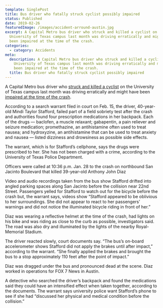 ```yaml
---
template: SinglePost
title: Bus driver who fatally struck cyclist possibly impaired
status: Published
date: 2019-02-26
featuredImage: /images/accident-arround-austin.jpg
excerpt: A Capital Metro bus driver who struck and killed a cyclist on the
  University of Texas campus last month was driving erratically and might have
  been impaired at the time of the crash.
categories:
  - category: Accidents
meta:
  description: A Capital Metro bus driver who struck and killed a cyclist on the
    University of Texas campus last month was driving erratically and might have
    been impaired at the time of the crash.
  title: Bus driver who fatally struck cyclist possibly impaired
---
```

<!--StartFragment-->

A Capital Metro bus driver who [struck and killed a cyclist](https://www.austinaccidentlawyer.com/practice-areas/wrongful-death-attorney/) on the University of Texas campus last month was driving erratically and might have been [impaired at the time of the crash](https://www.austinaccidentlawyer.com/practice-areas/drunk-driving-accident-lawyer/).

According to a search warrant filed in court on Feb. 15, the driver, 40-year-old Mindi Taylor Stafford, failed part of a field sobriety test after the crash and authorities found four prescription medications in her backpack. Each of the drugs — baclofen, a muscle relaxant; gabapentin, a pain reliever and seizure medication; promethazine, an antihistamine often used to treat nausea; and hydroxyzine, an antihistamine that can be used to treat anxiety and nausea — listed dizziness and drowsiness as possible side effects.

The warrant, which is for Stafford’s cellphone, says the drugs were prescribed to her. She has not been charged with a crime, according to the University of Texas Police Department.

Officers were called at 10:36 p.m. Jan. 28 to the crash on northbound San Jacinto Boulevard that killed 39-year-old Anthony John Diaz

Video and audio recordings taken from the bus show Stafford drifted into angled parking spaces along San Jacinto before the collision near 22nd Street. Passengers yelled for Stafford to watch out for the bicycle before the crash but, the warrant says, videos show “Stafford appeared to be oblivious to her surroundings. She did not appear to react to her passengers’ warnings and did not notice the illuminated bicycle riding in front of her.”

Diaz was wearing a reflective helmet at the time of the crash, had lights on his bike and was riding as close to the curb as possible, investigators said. The road was also dry and illuminated by the lights of the nearby Royal-Memorial Stadium.

The driver reacted slowly, court documents say. “The bus’s on-board accelerometer shows Stafford did not apply the brakes until after impact,” according to the warrant. “She finally applied the brakes and brought the bus to a stop approximately 110 feet after the point of impact.”

Diaz was dragged under the bus and pronounced dead at the scene. Diaz worked in operations for FOX 7 News in Austin.

A detective who searched the driver’s backpack and found the medications said they could have an intensified effect when taken together, according to the documents. The warrant says university police want Stafford’s phone to see if she had “discussed her physical and medical condition before the collision.”

<!--EndFragment-->